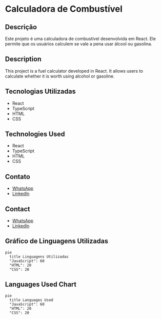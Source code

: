 # Calculadora de Combustível

## Descrição
Este projeto é uma calculadora de combustível desenvolvida em React. Ele permite que os usuários calculem se vale a pena usar álcool ou gasolina.

## Description
This project is a fuel calculator developed in React. It allows users to calculate whether it is worth using alcohol or gasoline.

## Tecnologias Utilizadas
- React
- TypeScript
- HTML
- CSS

## Technologies Used
- React
- TypeScript
- HTML
- CSS

## Contato
- [WhatsApp](https://wa.me/35984061841)
- [LinkedIn](https://www.linkedin.com/in/rodrigo-marques-tavares-9482b4226/)

## Contact
- [WhatsApp](https://wa.me/35984061841)
- [LinkedIn](https://www.linkedin.com/in/rodrigo-marques-tavares-9482b4226/)

## Gráfico de Linguagens Utilizadas
```mermaid
pie
  title Linguagens Utilizadas
  "JavaScript": 60
  "HTML": 20
  "CSS": 20
```

## Languages Used Chart
```mermaid
pie
  title Languages Used
  "JavaScript": 60
  "HTML": 20
  "CSS": 20
```
